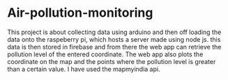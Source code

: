 # Air-pollution-monitoring
This project is about collecting data using arduino and then off loading the data onto the raspeberry pi, which hosts a server made using node js.
this data is then stored in firebase and from there the web app can retrieve the pollution level of the entered coordinate. The web app also plots the coordinate on the map and the points
where the pollution level is greater than a certain value. I have used the mapmyindia api.
